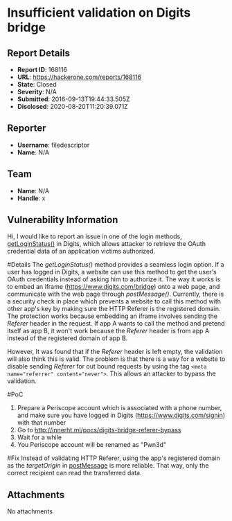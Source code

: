 # Insufficient validation on Digits bridge

## Report Details
- **Report ID**: 168116
- **URL**: https://hackerone.com/reports/168116
- **State**: Closed
- **Severity**: N/A
- **Submitted**: 2016-09-13T19:44:33.505Z
- **Disclosed**: 2020-08-20T11:20:39.071Z

## Reporter
- **Username**: filedescriptor
- **Name**: N/A

## Team
- **Name**: N/A
- **Handle**: x

## Vulnerability Information
Hi,
I would like to report an issue in one of the login methods, [getLoginStatus()](https://docs.fabric.io/web/digits/sign-in-with-phone-number.html) in Digits, which allows attacker to retrieve the OAuth credential data of an application victims authorized.

#Details
The *getLoginStatus()* method provides a seamless login option. If a user has logged in Digits, a website can use this method to get the user's OAuth credentials instead of asking him to authorize it. The way it works is to embed an iframe (https://www.digits.com/bridge) onto a web page, and communicate with the web page through *postMessage()*. Currently, there is a security check in place which prevents a website to call this method with other app's key by making sure the HTTP Referer is the registered domain. The protection works because embedding an iframe involves sending the *Referer* header in the request. If app A wants to call the method and pretend itself as app B, it won't work because the *Referer* header is from app A instead of the registered domain of app B.

However, It was found that if the *Referer* header is left empty, the validation will also think this is valid. The problem is that there is a way for a website to disable sending *Referer* for out bound requests by using the tag `<meta name="referrer" content="never">`. This allows an attacker to bypass the validation.

#PoC
1. Prepare a Periscope account which is associated with a phone number, and make sure you have logged in Digits (https://www.digits.com/signin) with that number
2. Go to http://innerht.ml/pocs/digits-bridge-referer-bypass
3. Wait for a while
4. You Periscope account will be renamed as "Pwn3d"

#Fix
Instead of validating HTTP Referer, using the app's registered domain as the *targetOrigin* in [postMessage](https://developer.mozilla.org/en-US/docs/Web/API/Window/postMessage) is more reliable. That way, only the correct recipient can read the transferred data.

## Attachments
No attachments
